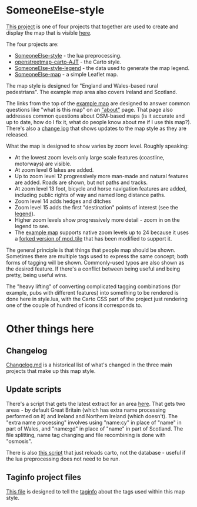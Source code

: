 SomeoneElse-style
=================
[This project](https://github.com/SomeoneElseOSM/SomeoneElse-style) is one of four projects that together are used to create and display the map that is visible [here](https://map.atownsend.org.uk/maps/map/map.html).

The four projects are:

* [SomeoneElse-style](https://github.com/SomeoneElseOSM/SomeoneElse-style) - the lua preprocessing.
* [openstreetmap-carto-AJT](https://github.com/SomeoneElseOSM/openstreetmap-carto-AJT) - the Carto style.
* [SomeoneElse-style-legend](https://github.com/SomeoneElseOSM/SomeoneElse-style-legend) - the data used to generate the map legend.
* [SomeoneElse-map](https://github.com/SomeoneElseOSM/SomeoneElse-map) - a simple Leaflet map.

The map style is designed for "England and Wales-based rural pedestrians".  The example map area also covers Ireland and Scotland.

The links from the top of the [example map](https://map.atownsend.org.uk/maps/map/map.html) are designed to answer common questions like "what is this map" on an ["about"](https://map.atownsend.org.uk/maps/map/about.html) page.  That page also addresses common questions about OSM-based maps (is it accurate and up to date, how do I fix it, what do people know about me if I use this map?).  There's also a [change log](https://map.atownsend.org.uk/maps/map/changelog.html) that shows updates to the map style as they are released.

What the map is designed to show varies by zoom level.  Roughly speaking:

* At the lowest zoom levels only large scale features (coastline, motorways) are visible.
* At zoom level 6 lakes are added.
* Up to zoom level 12 progressively more man-made and natural features are added.  Roads are shown, but not paths and tracks.
* At zoom level 13 foot, bicycle and horse navigation features are added, including public rights of way and named long distance paths.
* Zoom level 14 adds hedges and ditches
* Zoom level 15 adds the first "destination" points of interest (see the [legend](https://map.atownsend.org.uk/maps/map/map.html#zoom=15&lat=-24.99388&lon=135.18359)).
* Higher zoom levels show progressively more detail - zoom in on the legend to see.
* The [example map](https://map.atownsend.org.uk/maps/map/map.html) supports native zoom levels up to 24 because it uses a [forked version of mod_tile](https://github.com/SomeoneElseOSM/mod_tile/tree/zoom) that has been modified to support it.

The general principle is that things that people map should be shown.  Sometimes there are multiple tags used to express the same concept; both forms of tagging will be shown.  Commonly-used typos are also shown as the desired feature.  If there's a conflict between being useful and being pretty, being useful wins.

The "heavy lifting" of converting complicated tagging combinations (for example, pubs with different features) into something to be rendered is done here in style.lua, with the Carto CSS part of the project just rendering one of the couple of hundred of icons it corresponds to.

# Other things here

## Changelog

[Changelog.md](https://github.com/SomeoneElseOSM/SomeoneElse-style/blob/master/changelog.md) is a historical list of what's changed in the three main projects that make up this map style.

## Update scripts

There's a script that gets the latest extract for an area [here](https://github.com/SomeoneElseOSM/SomeoneElse-style/blob/master/update_render.sh).  That gets two areas - by default Great Britain (which has extra name processing performed on it) and Ireland and Northern Ireland (which doesn't). The "extra name processing" involves using "name:cy" in place of "name" in part of Wales, and "name:gd" in place of "name" in part of Scotland.  The file splitting, name tag changing and file recombining is done with "osmosis".

There is also [this script](https://github.com/SomeoneElseOSM/SomeoneElse-style/blob/master/update_carto.sh) that just reloads carto, not the database - useful if the lua preprocessing does not need to be run.

## Taginfo project files

[This file](https://github.com/SomeoneElseOSM/SomeoneElse-style/blob/master/taginfo.json) is designed to tell the [taginfo](https://github.com/taginfo/taginfo-projects) about the tags used within this map style.


